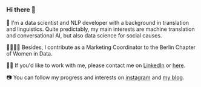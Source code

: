 ### Hi there 👋

🤖 I'm a data scientist and NLP developer with a background in translation and linguistics. Quite predictably, my main interests are machine translation and conversational AI, but also data science for social causes.

👩‍👩‍👧‍👧 Besides, I contribute as a Marketing Coordinator to the Berlin Chapter of Women in Data.

👩‍💻 If you'd like to work with me, please contact me on [LinkedIn](https://www.linkedin.com/in/lorena-ciutacu/) or [here](https://lorenaciutacu.com/contact/).

📷 You can follow my progress and interests on [instagram](https://www.instagram.com/datalingo/) and [my blog](https://lorenaciutacu.com/category/blog/).

